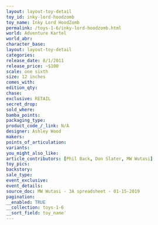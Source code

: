```yaml
---
layout: layout-toy-detail 
toy_id: inky-lord-hoodzomb
toy_name: Inky Lord HoodZomb
permalink: /toys-1-6/inky-lord-hoodzomb.html
world: Adventure Kartel
world_abr: 
character_base: 
layout: layout-toy-detail
categories: 
release_date: 8/1/2011
release_price: ~$100
scale: one sixth
size: 12 inches
comes_with: 
edition_qty: 
chase: 
exclusive: RETAIL
secret_drop: 
sold_where: 
bamba_points: 
packaging_type: 
product_code_/_link: N/A
designer: Ashley Wood
makers: 
points_of_articulation: 
variants: 
you_might_also_like: 
article_contributors: [Phil Back, Don Slater, MW Wutasi]
toy_pics: 
backstory: 
sale_type: 
event_exclusive: 
event_details: 
source_doc: MW Wutasi - 3A spreadsheet - 01-15-2019
pagination: 
__enabled: TRUE
__collection: toys-1-6
__sort_field: toy_name'
---
```

